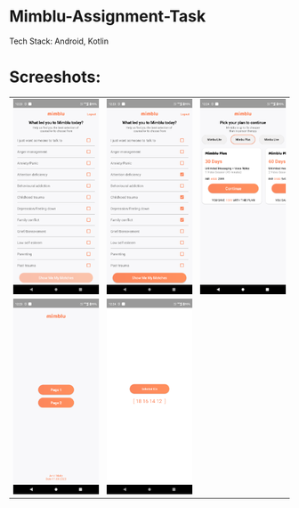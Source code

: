# Mimblu-Assignment-Task

Tech Stack: Android, Kotlin

# Screeshots: 

||||
|:----------------------------------------:|:-----------------------------------------:|:-----------------------------------------: |
| ![Imgur](Img/1.png) | ![Imgur](Img/2.png) | ![Imgur](Img/3.png) |
| ![Imgur](Img/4.png) | ![Imgur](Img/5.png) |  |


